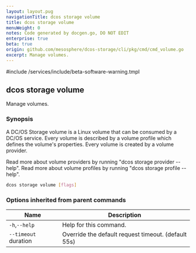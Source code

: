 ```yaml
---
layout: layout.pug
navigationTitle: dcos storage volume
title: dcos storage volume
menuWeight: 0
notes: Code generated by docgen.go, DO NOT EDIT
enterprise: true
beta: true
origin: github.com/mesosphere/dcos-storage/cli/pkg/cmd/cmd_volume.go
excerpt: Manage volumes.
---
```

#include /services/include/beta-software-warning.tmpl

## dcos storage volume

Manage volumes.

### Synopsis

A DC/OS Storage volume is a Linux volume that can be consumed by a DC/OS
service. Every volume is described by a volume profile which defines the
volume's properties. Every volume is created by a volume provider.

Read more about volume providers by running "dcos storage provider --help".
Read more about volume profiles by running "dcos storage profile --help".

```bash
dcos storage volume [flags]
```

### Options inherited from parent commands

Name | Description
--- | ---
`-h`,`--help` | Help for this command.
`--timeout` duration | Override the default request timeout. (default 55s)

